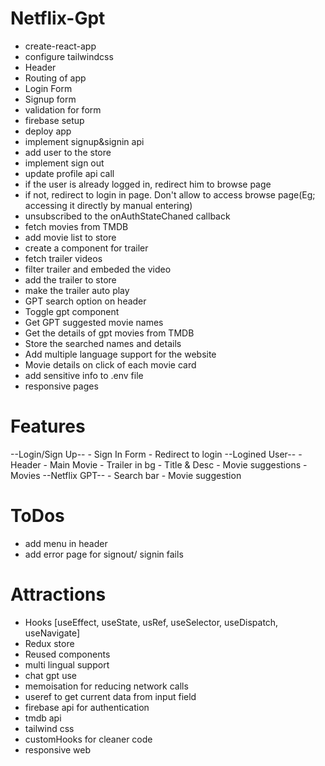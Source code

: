 # Netflix-Gpt
- create-react-app
- configure tailwindcss
- Header
- Routing of app
- Login Form
- Signup form
- validation for form
- firebase setup
- deploy app
- implement signup&signin api
- add user to the store
- implement sign out
- update profile api call
- if the user is already logged in, redirect him to browse page
- if not, redirect to login in page. Don't allow to access browse page(Eg; accessing it directly by manual entering)
- unsubscribed to the onAuthStateChaned callback
- fetch movies from TMDB
- add movie list to store
- create a component for trailer
- fetch trailer videos
- filter trailer and embeded the video
- add the trailer to store
- make the trailer auto play
- GPT search option on header
- Toggle gpt component
- Get GPT suggested movie names
- Get the details of gpt movies from TMDB
- Store the searched names and details
- Add multiple language support for the website
- Movie details on click of each movie card
- add sensitive info to .env file
- responsive pages

# Features
--Login/Sign Up--
    - Sign In Form
    - Redirect to login
--Logined User--
    - Header
    - Main Movie
        - Trailer in bg
        - Title & Desc
    - Movie suggestions
        - Movies
--Netflix GPT--
    - Search bar
    - Movie suggestion


# ToDos
- add menu in header
- add error page for signout/ signin fails

# Attractions
- Hooks [useEffect, useState, usRef, useSelector, useDispatch, useNavigate]
- Redux store
- Reused components
- multi lingual support
- chat gpt use
- memoisation for reducing network calls
- useref to get current data from input field
- firebase api for authentication
- tmdb api
- tailwind css
- customHooks for cleaner code
- responsive web